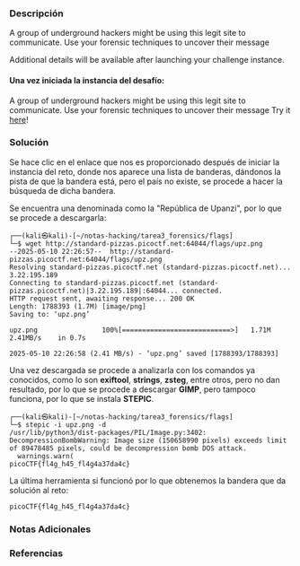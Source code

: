 ### Descripción
A group of underground hackers might be using this legit site to communicate. Use your forensic techniques to uncover their message

Additional details will be available after launching your challenge instance.
#### Una vez iniciada la instancia del desafío:
A group of underground hackers might be using this legit site to communicate. Use your forensic techniques to uncover their message Try it [here](http://standard-pizzas.picoctf.net:64044/)!
### Solución
Se hace clic en el enlace que nos es proporcionado después de iniciar la instancia del reto, donde nos aparece una lista de banderas, dándonos la pista de que la bandera está, pero el país no existe, se procede a hacer la búsqueda de dicha bandera.

Se encuentra una denominada como la "República de Upanzi", por lo que se procede a descargarla:

```shell
┌──(kali㉿kali)-[~/notas-hacking/tarea3_forensics/flags]
└─$ wget http://standard-pizzas.picoctf.net:64044/flags/upz.png
--2025-05-10 22:26:57--  http://standard-pizzas.picoctf.net:64044/flags/upz.png
Resolving standard-pizzas.picoctf.net (standard-pizzas.picoctf.net)... 3.22.195.189
Connecting to standard-pizzas.picoctf.net (standard-pizzas.picoctf.net)|3.22.195.189|:64044... connected.
HTTP request sent, awaiting response... 200 OK
Length: 1788393 (1.7M) [image/png]
Saving to: ‘upz.png’

upz.png                100%[===========================>]   1.71M  2.41MB/s    in 0.7s    

2025-05-10 22:26:58 (2.41 MB/s) - ‘upz.png’ saved [1788393/1788393]
```

Una vez descargada se procede a analizarla con los comandos ya conocidos, como lo son **exiftool**, **strings**, **zsteg**, entre otros, pero no dan resultado, por lo que se procede a descargar **GIMP**, pero tampoco funciona, por lo que se instala **STEPIC**.

```shell
┌──(kali㉿kali)-[~/notas-hacking/tarea3_forensics/flags]
└─$ stepic -i upz.png -d
/usr/lib/python3/dist-packages/PIL/Image.py:3402: DecompressionBombWarning: Image size (150658990 pixels) exceeds limit of 89478485 pixels, could be decompression bomb DOS attack.
  warnings.warn(
picoCTF{fl4g_h45_fl4g4a37da4c} 
```

La última herramienta si funcionó por lo que obtenemos la bandera que da solución al reto:

```
picoCTF{fl4g_h45_fl4g4a37da4c} 
```
### Notas Adicionales

### Referencias